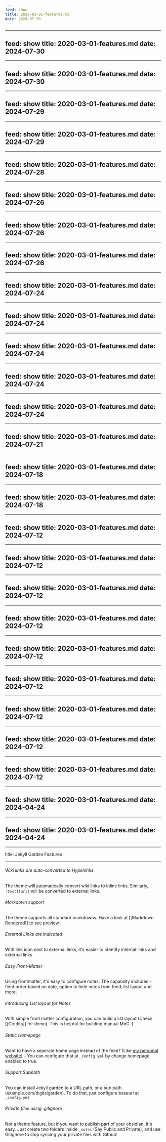 ```yaml
---
feed: show
title: 2020-03-01-features.md
date: 2024-07-30
---
```

---
feed: show
title: 2020-03-01-features.md
date: 2024-07-30
---
---
feed: show
title: 2020-03-01-features.md
date: 2024-07-30
---
---
feed: show
title: 2020-03-01-features.md
date: 2024-07-29
---
---
feed: show
title: 2020-03-01-features.md
date: 2024-07-29
---
---
feed: show
title: 2020-03-01-features.md
date: 2024-07-28
---
---
feed: show
title: 2020-03-01-features.md
date: 2024-07-26
---
---
feed: show
title: 2020-03-01-features.md
date: 2024-07-26
---
---
feed: show
title: 2020-03-01-features.md
date: 2024-07-26
---
---
feed: show
title: 2020-03-01-features.md
date: 2024-07-24
---
---
feed: show
title: 2020-03-01-features.md
date: 2024-07-24
---
---
feed: show
title: 2020-03-01-features.md
date: 2024-07-24
---
---
feed: show
title: 2020-03-01-features.md
date: 2024-07-24
---
---
feed: show
title: 2020-03-01-features.md
date: 2024-07-24
---
---
feed: show
title: 2020-03-01-features.md
date: 2024-07-21
---
---
feed: show
title: 2020-03-01-features.md
date: 2024-07-18
---
---
feed: show
title: 2020-03-01-features.md
date: 2024-07-18
---
---
feed: show
title: 2020-03-01-features.md
date: 2024-07-12
---
---
feed: show
title: 2020-03-01-features.md
date: 2024-07-12
---
---
feed: show
title: 2020-03-01-features.md
date: 2024-07-12
---
---
feed: show
title: 2020-03-01-features.md
date: 2024-07-12
---
---
feed: show
title: 2020-03-01-features.md
date: 2024-07-12
---
---
feed: show
title: 2020-03-01-features.md
date: 2024-07-12
---
---
feed: show
title: 2020-03-01-features.md
date: 2024-07-12
---
---
feed: show
title: 2020-03-01-features.md
date: 2024-07-12
---
---
feed: show
title: 2020-03-01-features.md
date: 2024-07-12
---
---
feed: show
title: 2020-03-01-features.md
date: 2024-04-24
---
---
feed: show
title: 2020-03-01-features.md
date: 2024-04-24
---
---

title: Jekyll Garden Features

---

###### Wiki links are auto-converted to Hyperlinks
The theme will automatically convert wiki links to inline links. Similarly, `[text](url)` will be converted to external links. 

###### Markdown support
The theme supports all standard markdowns. Have a look at [[Markdown Rendered]] to see preview.

###### External Links are indicated
With link icon next to external links, it's easier to identify internal links and external links 

###### Easy Front-Matter
Using frontmatter, it's easy to configure notes. The capability includes - feed order based on date, option to hide notes from feed, list layout and more.

###### Introducing List layout for Notes
With simple front matter configuration, you can build a list layout (Check [[Credits]] for demo). This is helpful for building manual MoC :) 

###### Static Homepage
Want to have a seperate home page instead of the feed? (Like [my personal website](https://hiran.in/)) - You can configure that at `_config.yml` by change homepage enabled to true. 

###### Support Subpath
You can install Jekyll garden to a URL path, or a sub path (example.com/digitalgarden). To do that, just configure baseurl at  `_config.yml`

###### Private files using .gitignore
Not a theme feature, but if you want to publish part of your obsidian, it's easy. Just create two folders inside `_notes` (Say Public and Private), and use Gitignore to stop syncing your pirvate files with Github! 
